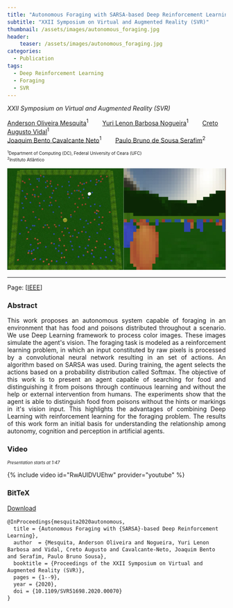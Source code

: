 ```yaml
---
title: "Autonomous Foraging with SARSA-based Deep Reinforcement Learning"
subtitle: "XXII Symposium on Virtual and Augmented Reality (SVR)"
thumbnail: /assets/images/autonomous_foraging.jpg
header:
    teaser: /assets/images/autonomous_foraging.jpg
categories:
  - Publication
tags:
  - Deep Reinforcement Learning
  - Foraging
  - SVR
---
```

<!--__faltando: links pra pdf, ieee e apresentação no youtube, doi no bibtex*__-->
*XXII Symposium on Virtual and Augmented Reality (SVR)*  

[Anderson Oliveira Mesquita](https://www.linkedin.com/in/anderson-oliveira-b65099133/)<sup>1</sup>
  [Yuri Lenon Barbosa Nogueira](http://www.lia.ufc.br/~yuri/)<sup>1</sup>
  [Creto Augusto Vidal](http://www.lia.ufc.br/~cvidal/)<sup>1</sup>  
[Joaquim Bento Cavalcante Neto](http://www.lia.ufc.br/~joaquimb/)<sup>1</sup>
  [Paulo Bruno de Sousa Serafim](https://paulobruno.github.io)<sup>2</sup>

<p style="font-size:0.7em">
    <sup>1</sup>Department of Computing (DC), Federal University of Ceara (UFC)<br>
    <sup>2</sup>Instituto Atlântico
</p>

![Autonomous foraging](/assets/images/autonomous_foraging.jpg)

---

Page: [[IEEE](https://ieeexplore.ieee.org/document/9262697)]


### Abstract

<p style="text-align:justify;">
This work proposes an autonomous system capable of foraging in an environment that has food and poisons distributed throughout a scenario. We use Deep Learning framework to process color images. These images simulate the agent's vision. The foraging task is modeled as a reinforcement learning problem, in which an input constituted by raw pixels is processed by a convolutional neural network resulting in an set of actions. An algorithm based on SARSA was used. During training, the agent selects the actions based on a probability distribution called Softmax. The objective of this work is to present an agent capable of searching for food and distinguishing it from poisons through continuous learning and without the help or external intervention from humans. The experiments show that the agent is able to distinguish food from poisons without the hints or markings in it's vision input. This highlights the advantages of combining Deep Learning with reinforcement learning for the foraging problem. The results of this work form an initial basis for understanding the relationship among autonomy, cognition and perception in artificial agents.
</p>


### Video

<p style="text-align:left;font-size:0.7em"><i>Presentation starts at 1:47</i></p>

{% include video id="RwAUlDVUEhw" provider="youtube" %}


### BitTeX

<p style="text-align:left">
  <a  href="/assets/citations/mesquita2020autonomous.bib">Download</a>
</p>

```
@InProceedings{mesquita2020autonomous,
  title = {Autonomous Foraging with {SARSA}-based Deep Reinforcement Learning},
  author  = {Mesquita, Anderson Oliveira and Nogueira, Yuri Lenon Barbosa and Vidal, Creto Augusto and Cavalcante-Neto, Joaquim Bento and Serafim, Paulo Bruno Sousa},
  booktitle = {Proceedings of the XXII Symposium on Virtual and Augmented Reality (SVR)},
  pages = {1--9},
  year = {2020},
  doi = {10.1109/SVR51698.2020.00070}
}
```
